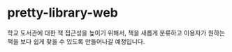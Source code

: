 # pretty-library-web
 학교 도서관에 대한 책 접근성을 높이기 위해서, 책을 새롭게 분류하고 이용자가 원하는 책을 보다 쉽게 찾을 수 있도록 만들어나갈 예정입니다.

